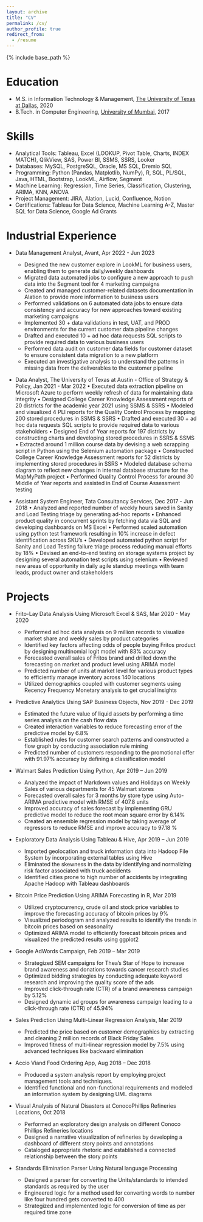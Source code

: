 ```yaml
---
layout: archive
title: "CV"
permalink: /cv/
author_profile: true
redirect_from:
  - /resume
---
```


{% include base_path %}

Education
======
* M.S. in Information Technology & Management, [The University of Texas at Dallas](https://www.utdallas.edu/), 2020 
* B.Tech. in Computer Engineering, [University of Mumbai](https://mu.ac.in/), 2017

Skills
======
* Analytical Tools: Tableau, Excel (LOOKUP, Pivot Table, Charts, INDEX MATCH), QlikView, SAS, Power BI, SSMS, SSRS, Looker 
* Databases: MySQL, PostgreSQL, Oracle, MS SQL, Dremio SQL 
* Programming: Python (Pandas, Matplotlib, NumPy), R, SQL, PL/SQL, Java, HTML, Bootstrap, LookML, Airflow, Segment 
* Machine Learning: Regression, Time Series, Classification, Clustering, ARIMA, KNN, ANOVA 
* Project Management: JIRA, Alation, Lucid, Confluence, Notion 
* Certifications: Tableau for Data Science, Machine Learning A-Z, Master SQL for Data Science, Google Ad Grants

Industrial Experience
======
* Data Management Analyst, Avant, Apr 2022 - Jun 2023
  * Designed the new customer explore in LookML for business users, enabling them to generate daily/weekly dashboards
  *	Migrated data automated jobs to configure a new approach to push data into the Segment tool for 4 marketing campaigns
  *	Created and managed customer-related datasets documentation in Alation to provide more information to business users
  *	Performed validations on 6 automated data jobs to ensure data consistency and accuracy for new approaches toward existing marketing campaigns
  *	Implemented 30 + data validations in test, UAT, and PROD environments for the current customer data pipeline changes
  *	Drafted and executed 10 + ad hoc data requests SQL scripts to provide required data to various business users
  *	Performed data audit on customer data fields for customer dataset to ensure consistent data migration to a new platform
  *	Executed an investigative analysis to understand the patterns in missing data from the deliverables to the customer pipeline
  
* Data Analyst, The University of Texas at Austin - Office of Strategy & Policy, Jan 2021 - Mar 2022
  •	Executed data extraction pipeline on Microsoft Azure to perform weekly refresh of data for maintaining data integrity
  •	Designed College Career Knowledge Assessment reports of 20 districts for the academic year 2021 using SSMS & SSRS
  •	Modeled and visualized 4 PLI reports for the Quality Control Process by mapping 200 stored procedures in SSMS & SSRS
  •	Drafted and executed 30 + ad hoc data requests SQL scripts to provide required data to various stakeholders
  •	Designed End of Year reports for 197 districts by constructing charts and developing stored procedures in SSRS & SSMS
  •	Extracted around 1 million course data by devising a web scrapping script in Python using the Selenium automation package
  •	Constructed College Career Knowledge Assessment reports for 52 districts by implementing stored procedures in SSRS
  •	Modeled database schema diagram to reflect new changes in internal database structure for the MapMyPath project
  •	Performed Quality Control Process for around 30 Middle of Year reports and assisted in End of Course Assessment testing

* Assistant System Engineer, Tata Consultancy Services, Dec 2017 - Jun 2018
  •	Analyzed and reported number of weekly hours saved in Sanity and Load Testing triage by generating ad-hoc reports
  •	Enhanced product quality in concurrent sprints by fetching data via SQL and developing dashboards on MS Excel
  •	Performed scaled automation using python test framework resulting in 10% increase in defect identification across SKU’s
  •	Developed automated python script for Sanity and Load Testing failure triage process reducing manual efforts by 18%
  •	Devised an end-to-end testing on storage systems project by designing several automation test scripts using selenium 
  •	Reviewed new areas of opportunity in daily agile standup meetings with team leads, product owner and stakeholders
 
Projects
======
* Frito-Lay Data Analysis Using Microsoft Excel & SAS, Mar 2020 - May 2020
  * Performed ad hoc data analysis on 9 million records to visualize market share and weekly sales by product categories
  * Identified key factors affecting odds of people buying Fritos product by designing multinomial logit model with 83% accuracy
  * Forecasted overall sales of Fritos brand and drilled down the forecasting on market and product level using ARIMA model
  * Predicted number of units at market level for various product types to efficiently manage inventory across 140 locations
  * Utilized demographics coupled with customer segments using Recency Frequency Monetary analysis to get crucial insights 
  
* Predictive Analytics Using SAP Business Objects, Nov 2019 - Dec 2019
  * Estimated the future value of liquid assets by performing a time series analysis on the cash flow data
  * Created interaction variables to reduce forecasting error of the predictive model by 6.8%
  * Established rules for customer search patterns and constructed a flow graph by conducting association rule mining
  * Predicted number of customers responding to the promotional offer with 91.97% accuracy by defining a classification model

* Walmart Sales Prediction Using Python, Apr 2019 – Jun 2019
  * Analyzed the impact of Markdown values and Holidays on Weekly Sales of various departments for 45 Walmart stores
  * Forecasted overall sales for 3 months by store type using Auto-ARIMA predictive model with RMSE of 407.8 units
  * Improved accuracy of sales forecast by implementing GRU predictive model to reduce the root mean square error by 6.14%
  * Created an ensemble regression model by taking average of regressors to reduce RMSE and improve accuracy to 97.18 % 

* Exploratory Data Analysis Using Tableau & Hive, Apr 2019 – Jun 2019
  * Imported geolocation and truck information data into Hadoop File System by incorporating external tables using Hive
  * Eliminated the skewness in the data by identifying and normalizing risk factor associated with truck accidents
  * Identified cities prone to high number of accidents by integrating Apache Hadoop with Tableau dashboards

* Bitcoin Price Prediction Using ARIMA Forecasting in R, Mar 2019
  * Utilized cryptocurrency, crude oil and stock price variables to improve the forecasting accuracy of bitcoin prices by 9%
  * Visualized periodogram and analyzed results to identify the trends in bitcoin prices based on seasonality 
  * Optimized ARIMA model to efficiently forecast bitcoin prices and visualized the predicted results using ggplot2

* Google AdWords Campaign, Feb 2019 – Mar 2019
  * Strategized SEM campaigns for Thea’s Star of Hope to increase brand awareness and donations towards cancer research studies
  * Optimized bidding strategies by conducting adequate keyword research and improving the quality score of the ads
  * Improved click-through rate (CTR) of a brand awareness campaign by 5.12%
  * Designed dynamic ad groups for awareness campaign leading to a click-through rate (CTR) of 45.94%

* Sales Prediction Using Multi-Linear Regression Analysis, Mar 2019
  * Predicted the price based on customer demographics by extracting and cleaning 2 million records of Black Friday Sales
  * Improved fitness of multi-linear regression model by 7.5% using advanced techniques like backward elimination

* Accio Viand Food Ordering App, Aug 2018 – Dec 2018
  * Produced a system analysis report by employing project management tools and techniques.
  * Identified functional and non-functional requirements and modeled an information system by designing UML diagrams

* Visual Analysis of Natural Disasters at ConocoPhillips Refineries Locations, Oct 2018
  * Performed an exploratory design analysis on different Conoco Phillips Refineries locations
  * Designed a narrative visualization of refineries by developing a dashboard of different story points and annotations
  * Cataloged appropriate rhetoric and established a connected relationship between the story points

* Standards Elimination Parser Using Natural language Processing
  * Designed a parser for converting the Units/standards to intended standards as required by the user
  * Engineered logic for a method used for converting words to number like four hundred gets converted to 400
  * Strategized and implemented logic for conversion of time as per required time zone

 
<!---
Publications
======
  <ul>{% for post in site.publications %}
    {% include archive-single-cv.html %}
  {% endfor %}</ul>
  
Talks
======
  <ul>{% for post in site.talks %}
    {% include archive-single-talk-cv.html %}
  {% endfor %}</ul>
  
Teaching
======
  <ul>{% for post in site.teaching %}
    {% include archive-single-cv.html %}
  {% endfor %}</ul>
  
Service and leadership
======
* Currently signed in to 43 different slack teams
-->
